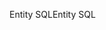<span data-ttu-id="dcbd8-101">Entity SQL</span><span class="sxs-lookup"><span data-stu-id="dcbd8-101">Entity SQL</span></span>